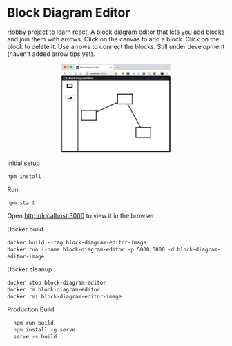 # Block Diagram Editor

Hobby project to learn react.  A block diagram editor that lets you add blocks and join them with arrows.  Click on the canvas to add a block.  Click on the block to delete it.  Use arrows to connect the blocks.  Still under development (haven't added arrow tips yet).

<p  align="center">
    <img src="./images/block-diagram-editor.png" alt="Block Diagram Editor" width="50%" height="50%"/>
</p>


Initial setup
```
npm install
```

Run
```
npm start
```
Open [http://localhost:3000](http://localhost:3000) to view it in the browser.

Docker build
```
docker build --tag block-diagram-editor-image .
docker run --name block-diagram-editor -p 5000:5000 -d block-diagram-editor-image
```

Docker cleanup
```
docker stop block-diagram-editor
docker rm block-diagram-editor
docker rmi block-diagram-editor-image
```

Production Build
```
  npm run build
  npm install -g serve
  serve -s build
```
